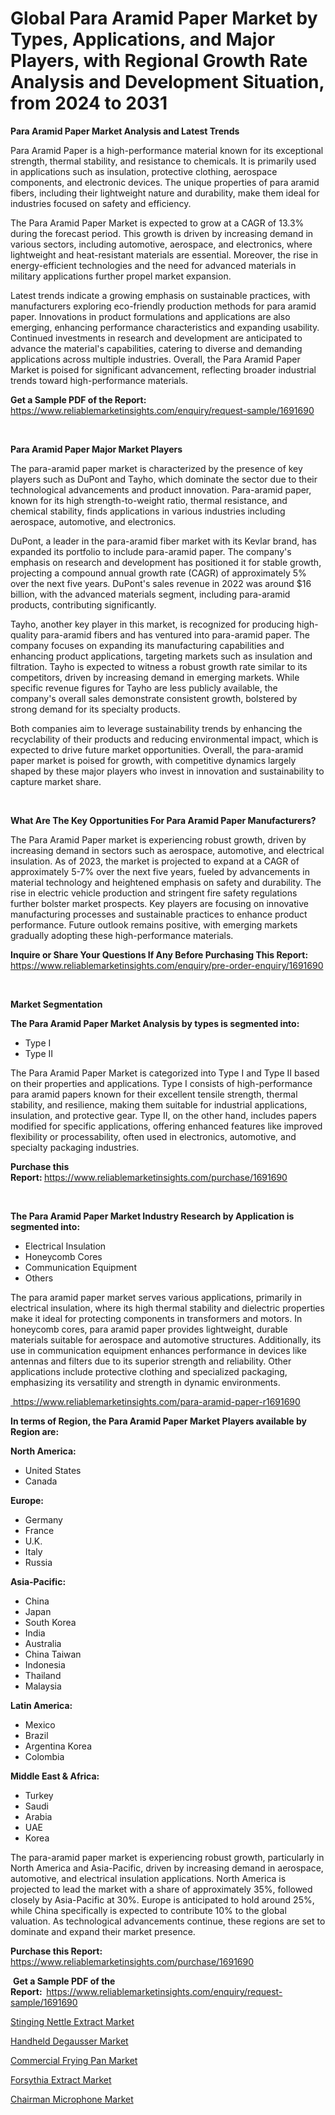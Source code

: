 <p><h1>Global Para Aramid Paper Market by Types, Applications, and Major Players, with Regional Growth Rate Analysis and Development Situation, from 2024 to 2031</h1></p><p><strong>Para Aramid Paper Market Analysis and Latest Trends</strong></p>
<p><p>Para Aramid Paper is a high-performance material known for its exceptional strength, thermal stability, and resistance to chemicals. It is primarily used in applications such as insulation, protective clothing, aerospace components, and electronic devices. The unique properties of para aramid fibers, including their lightweight nature and durability, make them ideal for industries focused on safety and efficiency.</p><p>The Para Aramid Paper Market is expected to grow at a CAGR of 13.3% during the forecast period. This growth is driven by increasing demand in various sectors, including automotive, aerospace, and electronics, where lightweight and heat-resistant materials are essential. Moreover, the rise in energy-efficient technologies and the need for advanced materials in military applications further propel market expansion.</p><p>Latest trends indicate a growing emphasis on sustainable practices, with manufacturers exploring eco-friendly production methods for para aramid paper. Innovations in product formulations and applications are also emerging, enhancing performance characteristics and expanding usability. Continued investments in research and development are anticipated to advance the material's capabilities, catering to diverse and demanding applications across multiple industries. Overall, the Para Aramid Paper Market is poised for significant advancement, reflecting broader industrial trends toward high-performance materials.</p></p>
<p><strong>Get a Sample PDF of the Report:&nbsp;</strong> <a href="https://www.reliablemarketinsights.com/enquiry/request-sample/1691690?utm_campaign=1684&utm_medium=2&utm_source=Github&utm_content=ia&utm_term=18102024&utm_id=para-aramid-paper">https://www.reliablemarketinsights.com/enquiry/request-sample/1691690</a></p>
<p>&nbsp;</p>
<p><strong>Para Aramid Paper Major Market Players</strong></p>
<p><p>The para-aramid paper market is characterized by the presence of key players such as DuPont and Tayho, which dominate the sector due to their technological advancements and product innovation. Para-aramid paper, known for its high strength-to-weight ratio, thermal resistance, and chemical stability, finds applications in various industries including aerospace, automotive, and electronics.</p><p>DuPont, a leader in the para-aramid fiber market with its Kevlar brand, has expanded its portfolio to include para-aramid paper. The company's emphasis on research and development has positioned it for stable growth, projecting a compound annual growth rate (CAGR) of approximately 5% over the next five years. DuPont's sales revenue in 2022 was around $16 billion, with the advanced materials segment, including para-aramid products, contributing significantly.</p><p>Tayho, another key player in this market, is recognized for producing high-quality para-aramid fibers and has ventured into para-aramid paper. The company focuses on expanding its manufacturing capabilities and enhancing product applications, targeting markets such as insulation and filtration. Tayho is expected to witness a robust growth rate similar to its competitors, driven by increasing demand in emerging markets. While specific revenue figures for Tayho are less publicly available, the company's overall sales demonstrate consistent growth, bolstered by strong demand for its specialty products.</p><p>Both companies aim to leverage sustainability trends by enhancing the recyclability of their products and reducing environmental impact, which is expected to drive future market opportunities. Overall, the para-aramid paper market is poised for growth, with competitive dynamics largely shaped by these major players who invest in innovation and sustainability to capture market share.</p></p>
<p>&nbsp;</p>
<p><strong>What Are The Key Opportunities For Para Aramid Paper Manufacturers?</strong></p>
<p><p>The Para Aramid Paper market is experiencing robust growth, driven by increasing demand in sectors such as aerospace, automotive, and electrical insulation. As of 2023, the market is projected to expand at a CAGR of approximately 5-7% over the next five years, fueled by advancements in material technology and heightened emphasis on safety and durability. The rise in electric vehicle production and stringent fire safety regulations further bolster market prospects. Key players are focusing on innovative manufacturing processes and sustainable practices to enhance product performance. Future outlook remains positive, with emerging markets gradually adopting these high-performance materials.</p></p>
<p><strong>Inquire or Share Your Questions If Any Before Purchasing This Report:</strong> <a href="https://www.reliablemarketinsights.com/enquiry/pre-order-enquiry/1691690?utm_campaign=1684&utm_medium=2&utm_source=Github&utm_content=ia&utm_term=18102024&utm_id=para-aramid-paper">https://www.reliablemarketinsights.com/enquiry/pre-order-enquiry/1691690</a></p>
<p>&nbsp;</p>
<p><strong>Market Segmentation</strong></p>
<p><strong>The Para Aramid Paper Market Analysis by types is segmented into:</strong></p>
<p><ul><li>Type I</li><li>Type II</li></ul></p>
<p><p>The Para Aramid Paper Market is categorized into Type I and Type II based on their properties and applications. Type I consists of high-performance para aramid papers known for their excellent tensile strength, thermal stability, and resilience, making them suitable for industrial applications, insulation, and protective gear. Type II, on the other hand, includes papers modified for specific applications, offering enhanced features like improved flexibility or processability, often used in electronics, automotive, and specialty packaging industries.</p></p>
<p><strong>Purchase this Report:&nbsp;</strong><a href="https://www.reliablemarketinsights.com/purchase/1691690?utm_campaign=1684&utm_medium=2&utm_source=Github&utm_content=ia&utm_term=18102024&utm_id=para-aramid-paper">https://www.reliablemarketinsights.com/purchase/1691690</a></p>
<p>&nbsp;</p>
<p><strong>The Para Aramid Paper Market Industry Research by Application is segmented into:</strong></p>
<p><ul><li>Electrical Insulation</li><li>Honeycomb Cores</li><li>Communication Equipment</li><li>Others</li></ul></p>
<p><p>The para aramid paper market serves various applications, primarily in electrical insulation, where its high thermal stability and dielectric properties make it ideal for protecting components in transformers and motors. In honeycomb cores, para aramid paper provides lightweight, durable materials suitable for aerospace and automotive structures. Additionally, its use in communication equipment enhances performance in devices like antennas and filters due to its superior strength and reliability. Other applications include protective clothing and specialized packaging, emphasizing its versatility and strength in dynamic environments.</p></p>
<p><a href="https://www.reliablemarketinsights.com/para-aramid-paper-r1691690?utm_campaign=1684&utm_medium=2&utm_source=Github&utm_content=ia&utm_term=18102024&utm_id=para-aramid-paper">&nbsp;https://www.reliablemarketinsights.com/para-aramid-paper-r1691690</a></p>
<p><strong>In terms of Region, the Para Aramid Paper Market Players available by Region are:</strong></p>
<p>
    <p> <strong> North America: </strong>
        <ul>
            <li>United States</li>
            <li>Canada</li>
        </ul>
        </p> 
    <p> <strong> Europe: </strong>
        <ul>
            <li>Germany</li>
            <li>France</li>
            <li>U.K.</li>
            <li>Italy</li>
            <li>Russia</li>
        </ul>
        </p> 
    <p> <strong> Asia-Pacific: </strong>
        <ul>
            <li>China</li>
            <li>Japan</li>
            <li>South Korea</li>
            <li>India</li>
            <li>Australia</li>
            <li>China Taiwan</li>
            <li>Indonesia</li>
            <li>Thailand</li>
            <li>Malaysia</li>
        </ul>
        </p> 
    <p> <strong> Latin America: </strong>
        <ul>
            <li>Mexico</li>
            <li>Brazil</li>
            <li>Argentina Korea</li>
            <li>Colombia</li>
        </ul>
        </p> 
    <p> <strong> Middle East & Africa: </strong>
        <ul>
            <li>Turkey</li>
            <li>Saudi</li>
            <li>Arabia</li>
            <li>UAE</li>
            <li>Korea</li>
        </ul>
    </p>
    </p>
<p><p>The para-aramid paper market is experiencing robust growth, particularly in North America and Asia-Pacific, driven by increasing demand in aerospace, automotive, and electrical insulation applications. North America is projected to lead the market with a share of approximately 35%, followed closely by Asia-Pacific at 30%. Europe is anticipated to hold around 25%, while China specifically is expected to contribute 10% to the global valuation. As technological advancements continue, these regions are set to dominate and expand their market presence.</p></p>
<p><strong>Purchase this Report: </strong><a href="https://www.reliablemarketinsights.com/purchase/1691690?utm_campaign=1684&utm_medium=2&utm_source=Github&utm_content=ia&utm_term=18102024&utm_id=para-aramid-paper">https://www.reliablemarketinsights.com/purchase/1691690</a></p>
<p>&nbsp;<strong>Get a Sample PDF of the Report:&nbsp;&nbsp;</strong><a href="https://www.reliablemarketinsights.com/enquiry/request-sample/1691690?utm_campaign=1684&utm_medium=2&utm_source=Github&utm_content=ia&utm_term=18102024&utm_id=para-aramid-paper">https://www.reliablemarketinsights.com/enquiry/request-sample/1691690</a></p>
<p><strong></strong></p>
<p><p><a href="https://www.linkedin.com/pulse/stinging-nettle-extract-market-velocity-42-cagr-trajectory-2024-2031-5kapc?utm_campaign=1684&utm_medium=2&utm_source=Github&utm_content=ia&utm_term=18102024&utm_id=para-aramid-paper">Stinging Nettle Extract Market</a></p><p><a href="https://www.linkedin.com/pulse/handheld-degausser-market-size-share-trends-analysis-report-fwiuf?utm_campaign=1684&utm_medium=2&utm_source=Github&utm_content=ia&utm_term=18102024&utm_id=para-aramid-paper">Handheld Degausser Market</a></p><p><a href="https://www.linkedin.com/pulse/commercial-frying-pan-market-size-share-trends-analysis-report-2lh1f?utm_campaign=1684&utm_medium=2&utm_source=Github&utm_content=ia&utm_term=18102024&utm_id=para-aramid-paper">Commercial Frying Pan Market</a></p><p><a href="https://www.linkedin.com/pulse/forsythia-extract-market-analysis-product-segmentation-regional-zgbac?utm_campaign=1684&utm_medium=2&utm_source=Github&utm_content=ia&utm_term=18102024&utm_id=para-aramid-paper">Forsythia Extract Market</a></p><p><a href="https://www.linkedin.com/pulse/chairman-microphone-market-size-share-growth-analysis-type-application-oj9nf?utm_campaign=1684&utm_medium=2&utm_source=Github&utm_content=ia&utm_term=18102024&utm_id=para-aramid-paper">Chairman Microphone Market</a></p></p>
